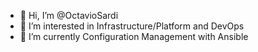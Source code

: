 - 👋 Hi, I’m @OctavioSardi
- 👀 I’m interested in Infrastructure/Platform and DevOps
- 🌱 I’m currently Configuration Management with Ansible

<!---
OctavioSardi/OctavioSardi is a ✨ special ✨ repository because its `README.md` (this file) appears on your GitHub profile.
You can click the Preview link to take a look at your changes.
--->
